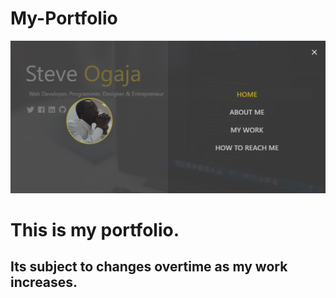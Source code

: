 # My-Portfolio

![My Portfolio](https://github.com/stogaja/My-Portfolio/blob/master/dist/img/Capture1.PNG)

# This is my portfolio.

## Its subject to changes overtime as my work increases.
